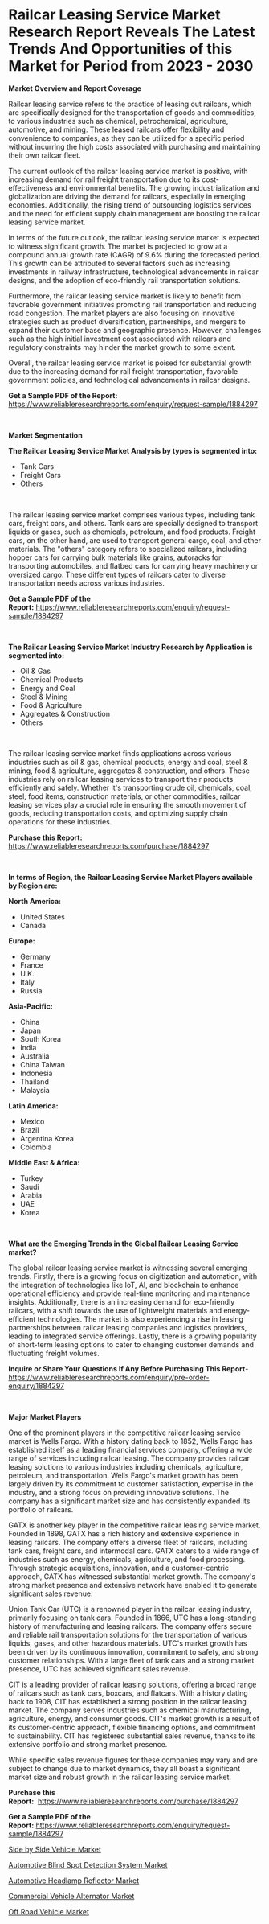 <p><h1>Railcar Leasing Service Market Research Report Reveals The Latest Trends And Opportunities of this Market for Period from 2023 - 2030</h1></p><p><strong>Market Overview and Report Coverage</strong></p>
<p><p>Railcar leasing service refers to the practice of leasing out railcars, which are specifically designed for the transportation of goods and commodities, to various industries such as chemical, petrochemical, agriculture, automotive, and mining. These leased railcars offer flexibility and convenience to companies, as they can be utilized for a specific period without incurring the high costs associated with purchasing and maintaining their own railcar fleet.</p><p>The current outlook of the railcar leasing service market is positive, with increasing demand for rail freight transportation due to its cost-effectiveness and environmental benefits. The growing industrialization and globalization are driving the demand for railcars, especially in emerging economies. Additionally, the rising trend of outsourcing logistics services and the need for efficient supply chain management are boosting the railcar leasing service market.</p><p>In terms of the future outlook, the railcar leasing service market is expected to witness significant growth. The market is projected to grow at a compound annual growth rate (CAGR) of 9.6% during the forecasted period. This growth can be attributed to several factors such as increasing investments in railway infrastructure, technological advancements in railcar designs, and the adoption of eco-friendly rail transportation solutions.</p><p>Furthermore, the railcar leasing service market is likely to benefit from favorable government initiatives promoting rail transportation and reducing road congestion. The market players are also focusing on innovative strategies such as product diversification, partnerships, and mergers to expand their customer base and geographic presence. However, challenges such as the high initial investment cost associated with railcars and regulatory constraints may hinder the market growth to some extent.</p><p>Overall, the railcar leasing service market is poised for substantial growth due to the increasing demand for rail freight transportation, favorable government policies, and technological advancements in railcar designs.</p></p>
<p><strong>Get a Sample PDF of the Report:</strong> <a href="https://www.reliableresearchreports.com/enquiry/request-sample/1884297">https://www.reliableresearchreports.com/enquiry/request-sample/1884297</a></p>
<p>&nbsp;</p>
<p><strong>Market Segmentation</strong></p>
<p><strong>The Railcar Leasing Service Market Analysis by types is segmented into:</strong></p>
<p><ul><li>Tank Cars</li><li>Freight Cars</li><li>Others</li></ul></p>
<p>&nbsp;</p>
<p><p>The railcar leasing service market comprises various types, including tank cars, freight cars, and others. Tank cars are specially designed to transport liquids or gases, such as chemicals, petroleum, and food products. Freight cars, on the other hand, are used to transport general cargo, coal, and other materials. The "others" category refers to specialized railcars, including hopper cars for carrying bulk materials like grains, autoracks for transporting automobiles, and flatbed cars for carrying heavy machinery or oversized cargo. These different types of railcars cater to diverse transportation needs across various industries.</p></p>
<p><strong>Get a Sample PDF of the Report:</strong>&nbsp;<a href="https://www.reliableresearchreports.com/enquiry/request-sample/1884297">https://www.reliableresearchreports.com/enquiry/request-sample/1884297</a></p>
<p>&nbsp;</p>
<p><strong>The Railcar Leasing Service Market Industry Research by Application is segmented into:</strong></p>
<p><ul><li>Oil & Gas</li><li>Chemical Products</li><li>Energy and Coal</li><li>Steel & Mining</li><li>Food & Agriculture</li><li>Aggregates & Construction</li><li>Others</li></ul></p>
<p>&nbsp;</p>
<p><p>The railcar leasing service market finds applications across various industries such as oil & gas, chemical products, energy and coal, steel & mining, food & agriculture, aggregates & construction, and others. These industries rely on railcar leasing services to transport their products efficiently and safely. Whether it's transporting crude oil, chemicals, coal, steel, food items, construction materials, or other commodities, railcar leasing services play a crucial role in ensuring the smooth movement of goods, reducing transportation costs, and optimizing supply chain operations for these industries.</p></p>
<p><strong>Purchase this Report:</strong>&nbsp; <a href="https://www.reliableresearchreports.com/purchase/1884297">https://www.reliableresearchreports.com/purchase/1884297</a></p>
<p>&nbsp;</p>
<p><strong>In terms of Region, the Railcar Leasing Service Market Players available by Region are:</strong></p>
<p>
    <p> <strong> North America: </strong>
        <ul>
            <li>United States</li>
            <li>Canada</li>
        </ul>
        </p> 
    <p> <strong> Europe: </strong>
        <ul>
            <li>Germany</li>
            <li>France</li>
            <li>U.K.</li>
            <li>Italy</li>
            <li>Russia</li>
        </ul>
        </p> 
    <p> <strong> Asia-Pacific: </strong>
        <ul>
            <li>China</li>
            <li>Japan</li>
            <li>South Korea</li>
            <li>India</li>
            <li>Australia</li>
            <li>China Taiwan</li>
            <li>Indonesia</li>
            <li>Thailand</li>
            <li>Malaysia</li>
        </ul>
        </p> 
    <p> <strong> Latin America: </strong>
        <ul>
            <li>Mexico</li>
            <li>Brazil</li>
            <li>Argentina Korea</li>
            <li>Colombia</li>
        </ul>
        </p> 
    <p> <strong> Middle East & Africa: </strong>
        <ul>
            <li>Turkey</li>
            <li>Saudi</li>
            <li>Arabia</li>
            <li>UAE</li>
            <li>Korea</li>
        </ul>
    </p>
    </p>
<p>&nbsp;</p>
<p><strong>What are the Emerging Trends in the Global Railcar Leasing Service market?</strong></p>
<p><p>The global railcar leasing service market is witnessing several emerging trends. Firstly, there is a growing focus on digitization and automation, with the integration of technologies like IoT, AI, and blockchain to enhance operational efficiency and provide real-time monitoring and maintenance insights. Additionally, there is an increasing demand for eco-friendly railcars, with a shift towards the use of lightweight materials and energy-efficient technologies. The market is also experiencing a rise in leasing partnerships between railcar leasing companies and logistics providers, leading to integrated service offerings. Lastly, there is a growing popularity of short-term leasing options to cater to changing customer demands and fluctuating freight volumes.</p></p>
<p><strong>Inquire or Share Your Questions If Any Before Purchasing This Report</strong>- <a href="https://www.reliableresearchreports.com/enquiry/pre-order-enquiry/1884297">https://www.reliableresearchreports.com/enquiry/pre-order-enquiry/1884297</a></p>
<p>&nbsp;</p>
<p><strong>Major Market Players</strong></p>
<p><p>One of the prominent players in the competitive railcar leasing service market is Wells Fargo. With a history dating back to 1852, Wells Fargo has established itself as a leading financial services company, offering a wide range of services including railcar leasing. The company provides railcar leasing solutions to various industries including chemicals, agriculture, petroleum, and transportation. Wells Fargo's market growth has been largely driven by its commitment to customer satisfaction, expertise in the industry, and a strong focus on providing innovative solutions. The company has a significant market size and has consistently expanded its portfolio of railcars.</p><p>GATX is another key player in the competitive railcar leasing service market. Founded in 1898, GATX has a rich history and extensive experience in leasing railcars. The company offers a diverse fleet of railcars, including tank cars, freight cars, and intermodal cars. GATX caters to a wide range of industries such as energy, chemicals, agriculture, and food processing. Through strategic acquisitions, innovation, and a customer-centric approach, GATX has witnessed substantial market growth. The company's strong market presence and extensive network have enabled it to generate significant sales revenue.</p><p>Union Tank Car (UTC) is a renowned player in the railcar leasing industry, primarily focusing on tank cars. Founded in 1866, UTC has a long-standing history of manufacturing and leasing railcars. The company offers secure and reliable rail transportation solutions for the transportation of various liquids, gases, and other hazardous materials. UTC's market growth has been driven by its continuous innovation, commitment to safety, and strong customer relationships. With a large fleet of tank cars and a strong market presence, UTC has achieved significant sales revenue.</p><p>CIT is a leading provider of railcar leasing solutions, offering a broad range of railcars such as tank cars, boxcars, and flatcars. With a history dating back to 1908, CIT has established a strong position in the railcar leasing market. The company serves industries such as chemical manufacturing, agriculture, energy, and consumer goods. CIT's market growth is a result of its customer-centric approach, flexible financing options, and commitment to sustainability. CIT has registered substantial sales revenue, thanks to its extensive portfolio and strong market presence.</p><p>While specific sales revenue figures for these companies may vary and are subject to change due to market dynamics, they all boast a significant market size and robust growth in the railcar leasing service market.</p></p>
<p><strong>Purchase this Report:</strong>&nbsp;&nbsp;<a href="https://www.reliableresearchreports.com/purchase/1884297">https://www.reliableresearchreports.com/purchase/1884297</a></p>
<p></p>
<p><strong>Get a Sample PDF of the Report:</strong>&nbsp;<a href="https://www.reliableresearchreports.com/enquiry/request-sample/1884297">https://www.reliableresearchreports.com/enquiry/request-sample/1884297</a></p>
<p><p><a href="https://medium.com/@jerez43343/decoding-side-by-side-vehicle-market-metrics-market-share-trends-and-growth-patterns-6e44ad305a7c">Side by Side Vehicle Market</a></p><p><a href="https://medium.com/@thesjenney10210/automotive-blind-spot-detection-system-market-analysis-its-cagr-market-segmentation-and-global-d2f444ad30f4">Automotive Blind Spot Detection System Market</a></p><p><a href="https://medium.com/@hugthess010/automotive-headlamp-reflector-market-trends-forecast-and-competitive-analysis-to-2030-d2700f551caa">Automotive Headlamp Reflector Market</a></p><p><a href="https://medium.com/@tanaysamar7412/commercial-vehicle-alternator-market-trends-forecast-and-competitive-analysis-to-2030-55bc0ae1e5b8">Commercial Vehicle Alternator Market</a></p><p><a href="https://medium.com/@moribenton733320/off-road-vehicle-market-size-reveals-the-best-marketing-channels-in-global-industry-a5686df4f946">Off Road Vehicle Market</a></p></p>